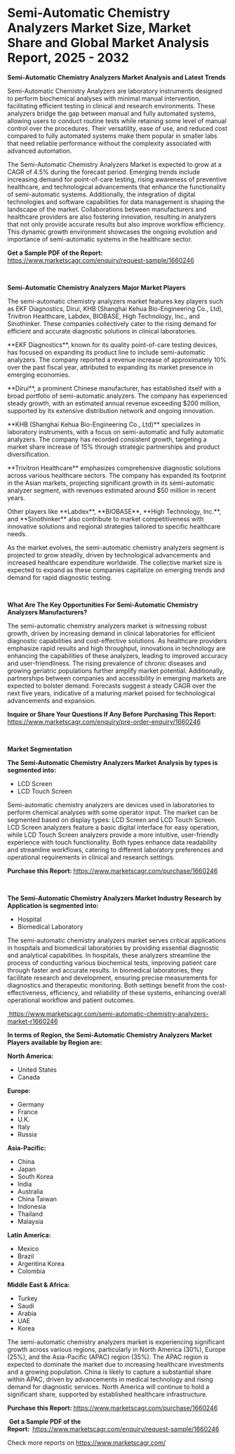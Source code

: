 <p><h1>Semi-Automatic Chemistry Analyzers Market Size, Market Share and Global Market Analysis Report, 2025 - 2032</h1></p><p><strong>Semi-Automatic Chemistry Analyzers Market Analysis and Latest Trends</strong></p>
<p><p>Semi-Automatic Chemistry Analyzers are laboratory instruments designed to perform biochemical analyses with minimal manual intervention, facilitating efficient testing in clinical and research environments. These analyzers bridge the gap between manual and fully automated systems, allowing users to conduct routine tests while retaining some level of manual control over the procedures. Their versatility, ease of use, and reduced cost compared to fully automated systems make them popular in smaller labs that need reliable performance without the complexity associated with advanced automation.</p><p>The Semi-Automatic Chemistry Analyzers Market is expected to grow at a CAGR of 4.5% during the forecast period. Emerging trends include increasing demand for point-of-care testing, rising awareness of preventive healthcare, and technological advancements that enhance the functionality of semi-automatic systems. Additionally, the integration of digital technologies and software capabilities for data management is shaping the landscape of the market. Collaborations between manufacturers and healthcare providers are also fostering innovation, resulting in analyzers that not only provide accurate results but also improve workflow efficiency. This dynamic growth environment showcases the ongoing evolution and importance of semi-automatic systems in the healthcare sector.</p></p>
<p><strong>Get a Sample PDF of the Report:&nbsp;</strong> <a href="https://www.marketscagr.com/enquiry/request-sample/1660246?utm_campaign=3135&utm_medium=2&utm_source=Github&utm_content=ia&utm_term=29032025&utm_id=semi-automatic-chemistry-analyzers">https://www.marketscagr.com/enquiry/request-sample/1660246</a></p>
<p>&nbsp;</p>
<p><strong>Semi-Automatic Chemistry Analyzers Major Market Players</strong></p>
<p><p>The semi-automatic chemistry analyzers market features key players such as EKF Diagnostics, Dirui, KHB (Shanghai Kehua Bio-Engineering Co., Ltd), Trivitron Healthcare, Labdex, BIOBASE, High Technology, Inc., and Sinothinker. These companies collectively cater to the rising demand for efficient and accurate diagnostic solutions in clinical laboratories.</p><p>**EKF Diagnostics**, known for its quality point-of-care testing devices, has focused on expanding its product line to include semi-automatic analyzers. The company reported a revenue increase of approximately 10% over the past fiscal year, attributed to expanding its market presence in emerging economies.</p><p>**Dirui**, a prominent Chinese manufacturer, has established itself with a broad portfolio of semi-automatic analyzers. The company has experienced steady growth, with an estimated annual revenue exceeding $200 million, supported by its extensive distribution network and ongoing innovation.</p><p>**KHB (Shanghai Kehua Bio-Engineering Co., Ltd)** specializes in laboratory instruments, with a focus on semi-automatic and fully automatic analyzers. The company has recorded consistent growth, targeting a market share increase of 15% through strategic partnerships and product diversification.</p><p>**Trivitron Healthcare** emphasizes comprehensive diagnostic solutions across various healthcare sectors. The company has expanded its footprint in the Asian markets, projecting significant growth in its semi-automatic analyzer segment, with revenues estimated around $50 million in recent years.</p><p>Other players like **Labdex**, **BIOBASE**, **High Technology, Inc.**, and **Sinothinker** also contribute to market competitiveness with innovative solutions and regional strategies tailored to specific healthcare needs.</p><p>As the market evolves, the semi-automatic chemistry analyzers segment is projected to grow steadily, driven by technological advancements and increased healthcare expenditure worldwide. The collective market size is expected to expand as these companies capitalize on emerging trends and demand for rapid diagnostic testing.</p></p>
<p>&nbsp;</p>
<p><strong>What Are The Key Opportunities For Semi-Automatic Chemistry Analyzers Manufacturers?</strong></p>
<p><p>The semi-automatic chemistry analyzers market is witnessing robust growth, driven by increasing demand in clinical laboratories for efficient diagnostic capabilities and cost-effective solutions. As healthcare providers emphasize rapid results and high throughput, innovations in technology are enhancing the capabilities of these analyzers, leading to improved accuracy and user-friendliness. The rising prevalence of chronic diseases and growing geriatric populations further amplify market potential. Additionally, partnerships between companies and accessibility in emerging markets are expected to bolster demand. Forecasts suggest a steady CAGR over the next five years, indicative of a maturing market poised for technological advancements and expansion.</p></p>
<p><strong>Inquire or Share Your Questions If Any Before Purchasing This Report:</strong> <a href="https://www.marketscagr.com/enquiry/pre-order-enquiry/1660246?utm_campaign=3135&utm_medium=2&utm_source=Github&utm_content=ia&utm_term=29032025&utm_id=semi-automatic-chemistry-analyzers">https://www.marketscagr.com/enquiry/pre-order-enquiry/1660246</a></p>
<p>&nbsp;</p>
<p><strong>Market Segmentation</strong></p>
<p><strong>The Semi-Automatic Chemistry Analyzers Market Analysis by types is segmented into:</strong></p>
<p><ul><li>LCD Screen</li><li>LCD Touch Screen</li></ul></p>
<p><p>Semi-automatic chemistry analyzers are devices used in laboratories to perform chemical analyses with some operator input. The market can be segmented based on display types: LCD Screen and LCD Touch Screen. LCD Screen analyzers feature a basic digital interface for easy operation, while LCD Touch Screen analyzers provide a more intuitive, user-friendly experience with touch functionality. Both types enhance data readability and streamline workflows, catering to different laboratory preferences and operational requirements in clinical and research settings.</p></p>
<p><strong>Purchase this Report:&nbsp;</strong><a href="https://www.marketscagr.com/purchase/1660246?utm_campaign=3135&utm_medium=2&utm_source=Github&utm_content=ia&utm_term=29032025&utm_id=semi-automatic-chemistry-analyzers">https://www.marketscagr.com/purchase/1660246</a></p>
<p>&nbsp;</p>
<p><strong>The Semi-Automatic Chemistry Analyzers Market Industry Research by Application is segmented into:</strong></p>
<p><ul><li>Hospital</li><li>Biomedical Laboratory</li></ul></p>
<p><p>The semi-automatic chemistry analyzers market serves critical applications in hospitals and biomedical laboratories by providing essential diagnostic and analytical capabilities. In hospitals, these analyzers streamline the process of conducting various biochemical tests, improving patient care through faster and accurate results. In biomedical laboratories, they facilitate research and development, ensuring precise measurements for diagnostics and therapeutic monitoring. Both settings benefit from the cost-effectiveness, efficiency, and reliability of these systems, enhancing overall operational workflow and patient outcomes.</p></p>
<p><a href="https://www.marketscagr.com/semi-automatic-chemistry-analyzers-market-r1660246?utm_campaign=3135&utm_medium=2&utm_source=Github&utm_content=ia&utm_term=29032025&utm_id=semi-automatic-chemistry-analyzers">&nbsp;https://www.marketscagr.com/semi-automatic-chemistry-analyzers-market-r1660246</a></p>
<p><strong>In terms of Region, the Semi-Automatic Chemistry Analyzers Market Players available by Region are:</strong></p>
<p>
    <p> <strong> North America: </strong>
        <ul>
            <li>United States</li>
            <li>Canada</li>
        </ul>
        </p> 
    <p> <strong> Europe: </strong>
        <ul>
            <li>Germany</li>
            <li>France</li>
            <li>U.K.</li>
            <li>Italy</li>
            <li>Russia</li>
        </ul>
        </p> 
    <p> <strong> Asia-Pacific: </strong>
        <ul>
            <li>China</li>
            <li>Japan</li>
            <li>South Korea</li>
            <li>India</li>
            <li>Australia</li>
            <li>China Taiwan</li>
            <li>Indonesia</li>
            <li>Thailand</li>
            <li>Malaysia</li>
        </ul>
        </p> 
    <p> <strong> Latin America: </strong>
        <ul>
            <li>Mexico</li>
            <li>Brazil</li>
            <li>Argentina Korea</li>
            <li>Colombia</li>
        </ul>
        </p> 
    <p> <strong> Middle East & Africa: </strong>
        <ul>
            <li>Turkey</li>
            <li>Saudi</li>
            <li>Arabia</li>
            <li>UAE</li>
            <li>Korea</li>
        </ul>
    </p>
    </p>
<p><p>The semi-automatic chemistry analyzers market is experiencing significant growth across various regions, particularly in North America (30%), Europe (25%), and the Asia-Pacific (APAC) region (35%). The APAC region is expected to dominate the market due to increasing healthcare investments and a growing population. China is likely to capture a substantial share within APAC, driven by advancements in medical technology and rising demand for diagnostic services. North America will continue to hold a significant share, supported by established healthcare infrastructure.</p></p>
<p><strong>Purchase this Report: </strong><a href="https://www.marketscagr.com/purchase/1660246?utm_campaign=3135&utm_medium=2&utm_source=Github&utm_content=ia&utm_term=29032025&utm_id=semi-automatic-chemistry-analyzers">https://www.marketscagr.com/purchase/1660246</a></p>
<p>&nbsp;<strong>Get a Sample PDF of the Report:&nbsp;&nbsp;</strong><a href="https://www.marketscagr.com/enquiry/request-sample/1660246?utm_campaign=3135&utm_medium=2&utm_source=Github&utm_content=ia&utm_term=29032025&utm_id=semi-automatic-chemistry-analyzers">https://www.marketscagr.com/enquiry/request-sample/1660246</a></p>
<p><strong></strong></p>
<p>Check more reports on <a href="https://www.marketscagr.com/?utm_campaign=3135&utm_medium=2&utm_source=Github&utm_content=ia&utm_term=29032025&utm_id=semi-automatic-chemistry-analyzers">https://www.marketscagr.com/</a></p>